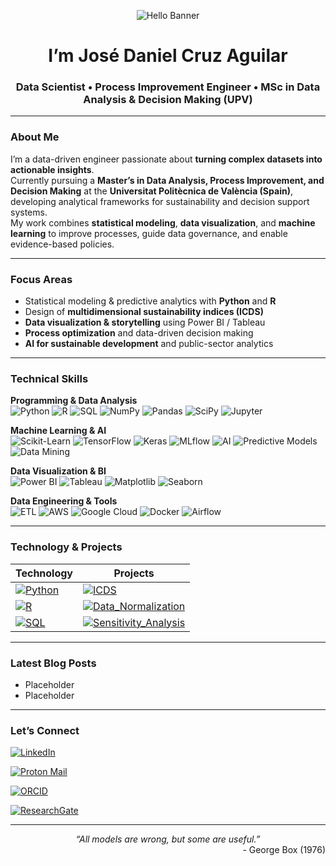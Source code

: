 <!-- README.md -->

<!-- ────────────────────────────────────────────────────────── -->
<p align="center">
  <img src="https://capsule-render.vercel.app/api?text=%F0%9F%91%8B%20Hello,%20World!&animation=fadeIn&type=waving&color=_custom_gradient:0:44624a,25:8ba888,50:c0cfb2,75:f1ebe1,100:ffffff&height=100" alt="Hello Banner"/>
</p>
<h1 align="center">I’m José Daniel Cruz Aguilar</h1>
<h3 align="center">Data Scientist • Process Improvement Engineer • MSc in Data Analysis & Decision Making (UPV)</h3>

---

### About Me
I’m a data-driven engineer passionate about **turning complex datasets into actionable insights**.  
Currently pursuing a **Master’s in Data Analysis, Process Improvement, and Decision Making** at the **Universitat Politècnica de València (Spain)**, developing analytical frameworks for sustainability and decision support systems.  
My work combines **statistical modeling**, **data visualization**, and **machine learning** to improve processes, guide data governance, and enable evidence-based policies.

---

### Focus Areas
- Statistical modeling & predictive analytics with **Python** and **R**  
- Design of **multidimensional sustainability indices (ICDS)**  
- **Data visualization & storytelling** using Power BI / Tableau  
- **Process optimization** and data-driven decision making  
- **AI for sustainable development** and public-sector analytics  

---

### Technical Skills

**Programming & Data Analysis**  
![Python](https://img.shields.io/badge/Python-3776AB?style=for-the-badge&logo=python&logoColor=white)
![R](https://img.shields.io/badge/R-276DC3?style=for-the-badge&logo=r&logoColor=white)
![SQL](https://img.shields.io/badge/SQL-336791?style=for-the-badge&logo=postgresql&logoColor=white)
![NumPy](https://img.shields.io/badge/NumPy-013243?style=for-the-badge&logo=numpy&logoColor=white)
![Pandas](https://img.shields.io/badge/Pandas-150458?style=for-the-badge&logo=pandas&logoColor=white)
![SciPy](https://img.shields.io/badge/SciPy-8CAAE6?style=for-the-badge&logo=scipy&logoColor=white)
![Jupyter](https://img.shields.io/badge/Jupyter-F37626?style=for-the-badge&logo=jupyter&logoColor=white)

**Machine Learning & AI**  
![Scikit-Learn](https://img.shields.io/badge/Scikit--Learn-F7931E?style=for-the-badge&logo=scikitlearn&logoColor=white)
![TensorFlow](https://img.shields.io/badge/TensorFlow-FF6F00?style=for-the-badge&logo=tensorflow&logoColor=white)
![Keras](https://img.shields.io/badge/Keras-D00000?style=for-the-badge&logo=keras&logoColor=white)
![MLflow](https://img.shields.io/badge/MLflow-0194E2?style=for-the-badge&logo=mlflow&logoColor=white)
![AI](https://img.shields.io/badge/Artificial_Intelligence-000000?style=for-the-badge&logo=openai&logoColor=white)
![Predictive Models](https://img.shields.io/badge/Predictive_Models-008080?style=for-the-badge)
![Data Mining](https://img.shields.io/badge/Data_Mining-0E86D4?style=for-the-badge)

**Data Visualization & BI**  
![Power BI](https://img.shields.io/badge/Power_BI-F2C811?style=for-the-badge&logo=powerbi&logoColor=black)
![Tableau](https://img.shields.io/badge/Tableau-E97627?style=for-the-badge&logo=tableau&logoColor=white)
![Matplotlib](https://img.shields.io/badge/Matplotlib-11557C?style=for-the-badge&logo=plotly&logoColor=white)
![Seaborn](https://img.shields.io/badge/Seaborn-4EABE6?style=for-the-badge&logo=python&logoColor=white)

**Data Engineering & Tools**  
![ETL](https://img.shields.io/badge/ETL-FF9900?style=for-the-badge&logo=amazonaws&logoColor=white)
![AWS](https://img.shields.io/badge/AWS_Data_Analytics-232F3E?style=for-the-badge&logo=amazonaws&logoColor=white)
![Google Cloud](https://img.shields.io/badge/Google_Cloud_Data_Engineer-4285F4?style=for-the-badge&logo=googlecloud&logoColor=white)
![Docker](https://img.shields.io/badge/Docker-2496ED?style=for-the-badge&logo=docker&logoColor=white)
![Airflow](https://img.shields.io/badge/Apache_Airflow-017CEE?style=for-the-badge&logo=apacheairflow&logoColor=white)

---

### Technology & Projects
<!-- START OF PROFILE STACK, DO NOT REMOVE -->
| Technology | Projects |
| - | - |
| [![Python](https://img.shields.io/static/v1?label=&message=Python&color=3776AB&logo=Python&logoColor=FFFFFF)](https://www.python.org/) | [![ICDS](https://img.shields.io/static/v1?label=&message=ICDS&color=000605&logo=github&logoColor=FFFFFF&labelColor=000605)](https://github.com/jdanielcrag/ICDS) |
| [![R](https://img.shields.io/static/v1?label=&message=R&color=276DC3&logo=R&logoColor=FFFFFF)](https://www.r-project.org/) | [![Data_Normalization](https://img.shields.io/static/v1?label=&message=Data_Normalization&color=000605&logo=github&logoColor=FFFFFF&labelColor=000605)](https://github.com/jdanielcrag/Data_Normalization) |
| [![SQL](https://img.shields.io/static/v1?label=&message=SQL&color=336791&logo=postgresql&logoColor=FFFFFF)](https://www.postgresql.org/) | [![Sensitivity_Analysis](https://img.shields.io/static/v1?label=&message=Sensitivity_Analysis&color=000605&logo=github&logoColor=FFFFFF&labelColor=000605)](https://github.com/jdanielcrag/Sensitivity_Analysis) |
<!-- END OF PROFILE STACK, DO NOT REMOVE -->

---

### Latest Blog Posts
- Placeholder
- Placeholder

---

### Let’s Connect

[![LinkedIn](https://img.shields.io/badge/LinkedIn-Jos%C3%A9%20Daniel%20Cruz%20Aguilar-0077B5?style=for-the-badge&logo=linkedin&logoColor=white)](https://www.linkedin.com/in/josedanielcruzaguilar)  

[![Proton Mail](https://img.shields.io/badge/Email-jdanagui@proton.me-8E8CD8?style=for-the-badge&logo=proton&logoColor=white)](mailto:jdanagui@proton.me)  

[![ORCID](https://img.shields.io/badge/ORCID-0000-0003-2083-7660-00A0E3?style=for-the-badge&logo=orcid&logoColor=white)](https://orcid.org/0000-0003-2083-7660)  

[![ResearchGate](https://img.shields.io/badge/ResearchGate-José%20Daniel%20Cruz%20Aguilar-00CCBB?style=for-the-badge&logo=researchgate&logoColor=white)](https://www.researchgate.net/profile/Jose-Daniel-Cruz-Aguilar?ev=hdr_xprf)

---
<p align="center">
  <em>“All models are wrong, but some are useful.”</em><br>
  <span style="display:block; text-align:right;">- George Box (1976)</span>
</p>
